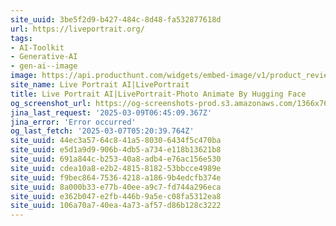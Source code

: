 ```yaml
---
site_uuid: 3be5f2d9-b427-484c-8d48-fa532877618d
url: https://liveportrait.org/
tags:
- AI-Toolkit
- Generative-AI
- gen-ai--image
image: https://api.producthunt.com/widgets/embed-image/v1/product_review.svg?product_id=592625&theme=light
site_name: Live Portrait AI|LivePortrait
title: Live Portrait AI|LivePortrait-Photo Animate By Hugging Face
og_screenshot_url: https://og-screenshots-prod.s3.amazonaws.com/1366x768/80/false/79516e61c86cfb5cfccbe9ce4cf6a22f4c17a16ac1351b70f212dd4dde2aeeb6.jpeg
jina_last_request: '2025-03-09T06:45:09.367Z'
jina_error: 'Error occurred'
og_last_fetch: '2025-03-07T05:20:39.764Z'
site_uuid: 44ec3a57-64c8-41a5-8030-6434f5c470ba
site_uuid: e5d1a9d9-906b-4db5-a734-e118b13621b8
site_uuid: 691a844c-b253-40a8-adb4-e76ac156e530
site_uuid: cdea10a8-e2b2-4815-8182-53bbcce4989e
site_uuid: f9bec864-7536-4218-a186-9b4edcfb374e
site_uuid: 8a000b33-e77b-40ee-a9c7-fd744a296eca
site_uuid: e362b047-e2fb-446b-9a5e-c08fa5312ea8
site_uuid: 106a70a7-40ea-4a73-af57-d86b128c3222
---
```


